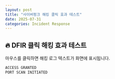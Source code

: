 ```yaml
---
layout: post
title: "사이버펑크 해킹 클릭 효과 테스트"
date: 2025-07-31
categories: Incident Response
---
```


## 🔥 DFIR 클릭 해킹 효과 테스트
마우스를 클릭하면 해킹 로그 텍스트가 화면에 표시됩니다.

```bash
ACCESS GRANTED
PORT SCAN INITIATED
```
